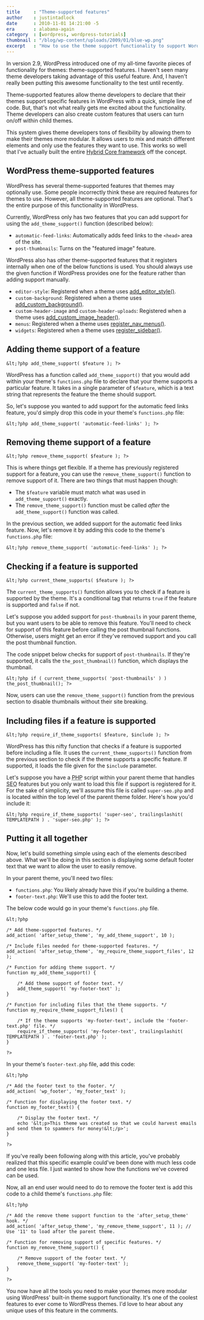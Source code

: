 ```yaml
---
title     : "Theme-supported features"
author    : justintadlock
date      : 2010-11-01 14:21:00 -5
era       : alabama-again
category  : [wordpress, wordpress-tutorials]
thumbnail : "/blog/wp-content/uploads/2009/01/blue-wp.png"
excerpt   : "How to use the theme support functionality to support WordPress features and build custom features within themes."
---
```


In version 2.9, WordPress introduced one of my all-time favorite pieces of functionality for themes:  theme-supported features.  I haven't seen many theme developers taking advantage of this useful feature.  And, I haven't really been putting this awesome functionality to the test until recently.

Theme-supported features allow theme developers to declare that their themes support specific features in WordPress with a quick, simple line of code.  But, that's not what really gets me excited about the functionality.  Theme developers can also create custom features that users can turn on/off within child themes.

This system gives theme developers tons of flexibility by allowing them to make their themes more modular.  It allows users to mix and match different elements and only use the features they want to use.  This works so well that I've actually built the entire <a href="http://themehybrid.com/hybrid-core" title="Hybrid Core framework">Hybrid Core framework</a> off the concept.

<h2>WordPress theme-supported features</h2>

WordPress has several theme-supported features that themes may optionally use.  Some people incorrectly think these are required features for themes to use.  However, all theme-supported features are optional.  That's the entire purpose of this functionality in WordPress.

Currently, WordPress only has two features that you can add support for using the <code>add_theme_support()</code> function (described below):

<ul>
	<li><code>automatic-feed-links</code>:  Automatically adds feed links to the <code>&lt;head></code> area of the site.</li>
	<li><code>post-thumbnails</code>:  Turns on the "featured image" feature.</li>
</ul>

WordPress also has other theme-supported features that it registers internally when one of the below functions is used.  You should always use the given function if WordPress provides one for the feature rather than adding support manually.

<ul>
	<li><code>editor-style</code>:  Registered when a theme uses <a href="http://codex.wordpress.org/Function_Reference/add_editor_style" title="WordPress Codex: add_editor_style()">add_editor_style()</a>.</li>
	<li><code>custom-background</code>:  Registered when a theme uses <a href="http://codex.wordpress.org/Function_Reference/add_custom_background" title="WordPress Codex: add_custom_background()">add_custom_background()</a>.</li>
	<li><code>custom-header-image</code> and <code>custom-header-uploads</code>: Registered when a theme uses <a href="http://codex.wordpress.org/Function_Reference/add_custom_image_header" title="WordPress Codex: add_custom_image_header()">add_custom_image_header()</a>.</li>
	<li><code>menus</code>:  Registered when a theme uses <a href="http://codex.wordpress.org/Function_Reference/register_nav_menus" title="WordPress Codex: register_nav_menus()">register_nav_menus()</a>.</li>
	<li><code>widgets</code>:  Registered when a theme uses <a href="http://codex.wordpress.org/Function_Reference/register_sidebar" title="WordPress Codex: register_sidebar()">register_sidebar()</a>.</li>
</ul>

<h2>Adding theme support of a feature</h2>

```
&lt;?php add_theme_support( $feature ); ?>
```

WordPress has a function called <code>add_theme_support()</code> that you would add within your theme's <code>functions.php</code> file to declare that your theme supports a particular feature.  It takes in a single parameter of <code>$feature</code>, which is a text string that represents the feature the theme should support.

So, let's suppose you wanted to add support for the automatic feed links feature, you'd simply drop this code in your theme's <code>functions.php</code> file:

```
&lt;?php add_theme_support( 'automatic-feed-links' ); ?>
```

<h2>Removing theme support of a feature</h2>

```
&lt;?php remove_theme_support( $feature ); ?>
```

This is where things get flexible.  If a theme has previously registered support for a feature, you can use the <code>remove_theme_support()</code> function to remove support of it.  There are two things that must happen though:

<ul>
	<li>The <code>$feature</code> variable must match what was used in <code>add_theme_support()</code> exactly.</li>
	<li>The <code>remove_theme_support()</code> function must be called <em>after</em> the <code>add_theme_support()</code> function was called.</li>
</ul>

In the previous section, we added support for the automatic feed links feature.  Now, let's remove it by adding this code to the theme's <code>functions.php</code> file:

```
&lt;?php remove_theme_support( 'automatic-feed-links' ); ?>
```

<h2>Checking if a feature is supported</h2>

```
&lt;?php current_theme_supports( $feature ); ?>
```

The <code>current_theme_supports()</code> function allows you to check if a feature is supported by the theme.  It's a conditional tag that returns <code>true</code> if the feature is supported and <code>false</code> if not.

Let's suppose you added support for <code>post-thumbnails</code> in your parent theme, but you want users to be able to remove this feature.  You'll need to check for support of this feature before calling the post thumbnail functions.  Otherwise, users might get an error if they've removed support and you call the post thumbnail function.

The code snippet below checks for support of <code>post-thumbnails</code>.  If they're supported, it calls the <code>the_post_thumbnail()</code> function, which displays the thumbnail.

```
&lt;?php if ( current_theme_supports( 'post-thumbnails' ) ) the_post_thumbnail(); ?>
```

Now, users can use the <code>remove_theme_support()</code> function from the previous section to disable thumbnails without their site breaking.

<h2>Including files if a feature is supported</h2>

```
&lt;?php require_if_theme_supports( $feature, $include ); ?>
```

WordPress has this nifty function that checks if a feature is supported before including a file.  It uses the <code>current_theme_supports()</code> function from the previous section to check if the theme supports a specific feature.  If supported, it loads the file given for the <code>$include</code> parameter.

Let's suppose you have a <acronym title="Hypertext Preprocessor">PHP</acronym> script within your parent theme that handles <acronym title="Search Engine Optimization">SEO</acronym> features but you only want to load this file if support is registered for it.  For the sake of simplicity, we'll assume this file is called <code>super-seo.php</code> and is located within the top level of the parent theme folder.  Here's how you'd include it:

```
&lt;?php require_if_theme_supports( 'super-seo', trailingslashit( TEMPLATEPATH ) . 'super-seo.php' ); ?>
```

<h2>Putting it all together</h2>

Now, let's build something simple using each of the elements described above.  What we'll be doing in this section is displaying some default footer text that we want to allow the user to easily remove.

In your parent theme, you'll need two files:

<ul>
	<li><code>functions.php</code>:  You likely already have this if you're building a theme.</li>
	<li><code>footer-text.php</code>:  We'll use this to add the footer text.</li>
</ul>

The below code would go in your theme's <code>functions.php</code> file.

```
&lt;?php

/* Add theme-supported features. */
add_action( 'after_setup_theme', 'my_add_theme_support', 10 );

/* Include files needed for theme-supported features. */
add_action( 'after_setup_theme', 'my_require_theme_support_files', 12 );

/* Function for adding theme support. */
function my_add_theme_support() {

	/* Add theme support of footer text. */
	add_theme_support( 'my-footer-text' );
}

/* Function for including files that the theme supports. */
function my_require_theme_support_files() {

	/* If the theme supports 'my-footer-text', include the 'footer-text.php' file. */
	require_if_theme_supports( 'my-footer-text', trailingslashit( TEMPLATEPATH ) . 'footer-text.php' );
}

?>
```

In your theme's <code>footer-text.php</code> file, add this code:

```
&lt;?php

/* Add the footer text to the footer. */
add_action( 'wp_footer', 'my_footer_text' );

/* Function for displaying the footer text. */
function my_footer_text() {

	/* Display the footer text. */
	echo '&lt;p>This theme was created so that we could harvest emails and send them to spammers for money!&lt;/p>';
}

?>
```

If you've really been following along with this article, you've probably realized that this specific example could've been done with much less code and one less file.  I just wanted to show how the functions we've covered can be used.

Now, all an end user would need to do to remove the footer text is add this code to a child theme's <code>functions.php</code> file:

```
&lt;?php

/* Add the remove theme support function to the 'after_setup_theme' hook. */
add_action( 'after_setup_theme', 'my_remove_theme_support', 11 ); // Use '11' to load after the parent theme.

/* Function for removing support of specific features. */
function my_remove_theme_support() {

	/* Remove support of the footer text. */
	remove_theme_support( 'my-footer-text' );
}

?>
```

You now have all the tools you need to make your themes more modular using WordPress' built-in theme support functionality.  It's one of the coolest features to ever come to WordPress themes.  I'd love to hear about any unique uses of this feature in the comments.
